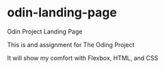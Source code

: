 # odin-landing-page
Odin Project Landing Page

This is and assignment for The Oding Project

It will show my comfort with Flexbox, HTML, and CSS